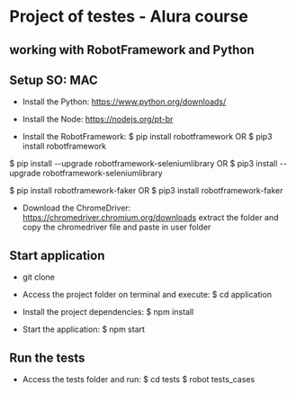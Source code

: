 # Project of testes - Alura course
## working with RobotFramework and Python

## Setup SO: MAC

- Install the Python: https://www.python.org/downloads/

- Install the Node: https://nodejs.org/pt-br

- Install the RobotFramework:
$ pip install robotframework 
OR 
$ pip3 install robotframework

$ pip install --upgrade robotframework-seleniumlibrary
  OR
$ pip3 install --upgrade robotframework-seleniumlibrary

$ pip install robotframework-faker
OR
$ pip3 install robotframework-faker

- Download the ChromeDriver: https://chromedriver.chromium.org/downloads
extract the folder and copy the chromedriver file and paste in user folder

## Start application

- git clone <REPO link>

- Access the project folder on terminal and execute:
$ cd application

- Install the project dependencies:
$ npm install

- Start the application:
$ npm start


## Run the tests

- Access the tests folder and run:
$ cd tests
$ robot tests_cases